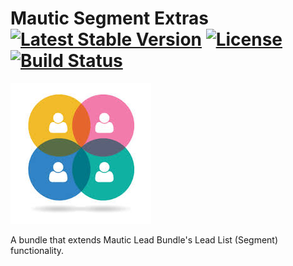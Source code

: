 # Mautic Segment Extras [![Latest Stable Version](https://poser.pugx.org/thedmsgroup/mautic-segment-extras-bundle/v/stable)](https://packagist.org/packages/thedmsgroup/mautic-segment-extras-bundle) [![License](https://poser.pugx.org/thedmsgroup/mautic-segment-extras-bundle/license)](https://packagist.org/packages/thedmsgroup/mautic-segment-extras-bundle) [![Build Status](https://travis-ci.com/TheDMSGroup/mautic-segment-extras.svg?branch=master)](https://travis-ci.com/TheDMSGroup/mautic-segment-extras)
![](Assets/img/SegmentExtras.png)

A bundle that extends Mautic Lead Bundle's Lead List (Segment) functionality.






